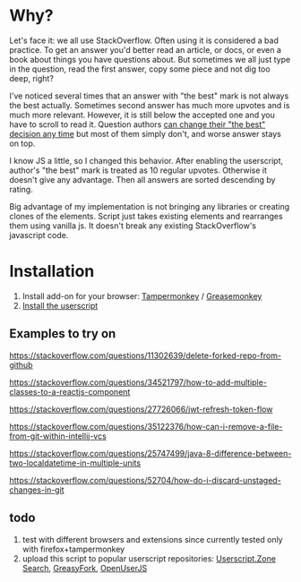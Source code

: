 # Why?

Let's face it: we all use StackOverflow. Often using it is considered a bad practice. To get an answer you'd better read an article, or docs, or even a book about things you have questions about. But sometimes we all just type in the question, read the first answer, copy some piece and not dig too deep, right?

I've noticed several times that an answer with "the best" mark is not always the best actually. Sometimes second answer has much more upvotes and is much more relevant. However, it is still below the accepted one and you have to scroll to read it. Question authors [can change their "the best" decision any time](https://stackoverflow.com/help/someone-answers) but most of them simply don't, and worse answer stays on top.

I know JS a little, so I changed this behavior. After enabling the userscript, author's "the best" mark is treated as 10 regular upvotes. Otherwise it doesn't give any advantage. Then all answers are sorted descending by rating. 

Big advantage of my implementation is not bringing any libraries or creating clones of the elements. Script just takes existing elements and rearranges them using vanilla js. It doesn't break any existing StackOverflow's javascript code.

# Installation

1. Install add-on for your browser: [Tampermonkey](https://www.tampermonkey.net/) / [Greasemonkey](https://www.greasespot.net/)
2. [Install the userscript](https://github.com/muRn/proper-sort/raw/main/proper-sort.user.js)

## Examples to try on

https://stackoverflow.com/questions/11302639/delete-forked-repo-from-github

https://stackoverflow.com/questions/34521797/how-to-add-multiple-classes-to-a-reactjs-component

https://stackoverflow.com/questions/27726066/jwt-refresh-token-flow

https://stackoverflow.com/questions/35122376/how-can-i-remove-a-file-from-git-within-intellij-vcs

https://stackoverflow.com/questions/25747499/java-8-difference-between-two-localdatetime-in-multiple-units

https://stackoverflow.com/questions/52704/how-do-i-discard-unstaged-changes-in-git

## todo
1) test with different browsers and extensions since currently tested only with firefox+tampermonkey
2) upload this script to popular userscript repositories: [Userscript.Zone Search](https://www.userscript.zone/), [GreasyFork](https://greasyfork.org/), [OpenUserJS](https://openuserjs.org/)
